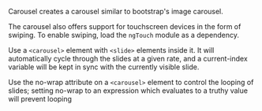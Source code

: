 Carousel creates a carousel similar to bootstrap's image carousel.

The carousel also offers support for touchscreen devices in the form of swiping. To enable swiping, load the `ngTouch` module as a dependency.

Use a `<carousel>` element with `<slide>` elements inside it.  It will automatically cycle through the slides at a given rate, and a current-index variable will be kept in sync with the currently visible slide.

Use the no-wrap attribute on a `<carousel>` element to control the looping of slides; setting no-wrap to an expression which evaluates to a truthy value will prevent looping
